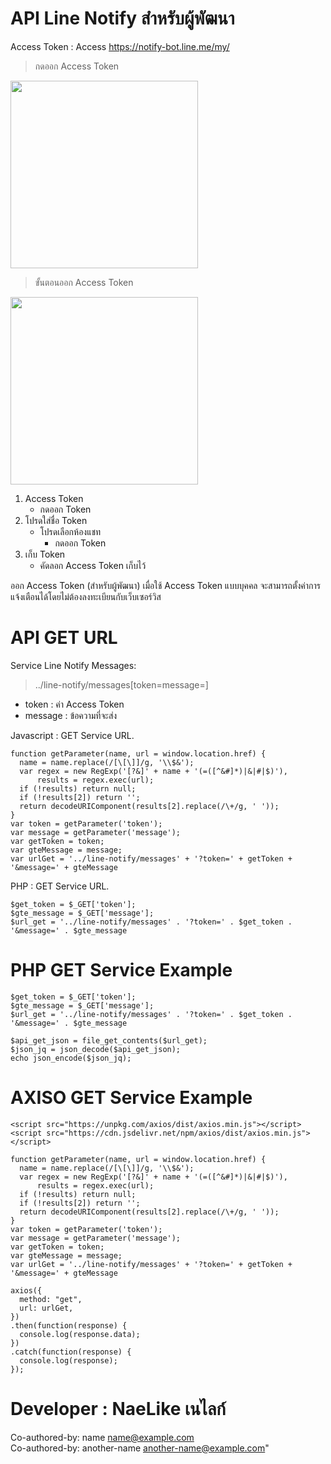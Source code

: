 # API Line Notify สำหรับผู้พัฒนา

Access Token : Access <https://notify-bot.line.me/my/>

> กดออก Access Token
<img src="http://img.in.th/images/dd97af925489ef681a30c86206e09b72.png" width="300" alt="">

> ขั้นตอนออก Access Token
<img src="http://img.in.th/images/05243311f1e21999f122941da036d0d3.png" width="300" alt="">

1. Access Token
   - กดออก Token
2. โปรดใส่ชื่อ Token
   - โปรดเลือกห้องแชท
     - กดออก Token
3. เก็บ Token
   - คัดลอก Access Token เก็บไว้

ออก Access Token (สำหรับผู้พัฒนา)
เมื่อใช้ Access Token แบบบุคคล จะสามารถตั้งค่าการแจ้งเตือนได้โดยไม่ต้องลงทะเบียนกับเว็บเซอร์วิส

# API GET URL

Service Line Notify Messages:
> ../line-notify/messages[token=message=]
- token : ค่า Access Token
- message : ข้อความที่จะส่ง

Javascript : GET Service URL.
```
function getParameter(name, url = window.location.href) {
  name = name.replace(/[\[\]]/g, '\\$&');
  var regex = new RegExp('[?&]' + name + '(=([^&#]*)|&|#|$)'),
      results = regex.exec(url);
  if (!results) return null;
  if (!results[2]) return '';
  return decodeURIComponent(results[2].replace(/\+/g, ' '));
}
var token = getParameter('token');
var message = getParameter('message');
var getToken = token;
var gteMessage = message;
var urlGet = '../line-notify/messages' + '?token=' + getToken + '&message=' + gteMessage
```
PHP : GET Service URL.
```
$get_token = $_GET['token'];
$gte_message = $_GET['message'];
$url_get = '../line-notify/messages' . '?token=' . $get_token . '&message=' . $gte_message
```

# PHP GET Service Example 
```
$get_token = $_GET['token'];
$gte_message = $_GET['message'];
$url_get = '../line-notify/messages' . '?token=' . $get_token . '&message=' . $gte_message
```
```
$api_get_json = file_get_contents($url_get);
$json_jq = json_decode($api_get_json);
echo json_encode($json_jq);
```

# AXISO GET Service Example 
```
<script src="https://unpkg.com/axios/dist/axios.min.js"></script>
<script src="https://cdn.jsdelivr.net/npm/axios/dist/axios.min.js"></script>
```
```
function getParameter(name, url = window.location.href) {
  name = name.replace(/[\[\]]/g, '\\$&');
  var regex = new RegExp('[?&]' + name + '(=([^&#]*)|&|#|$)'),
      results = regex.exec(url);
  if (!results) return null;
  if (!results[2]) return '';
  return decodeURIComponent(results[2].replace(/\+/g, ' '));
}
var token = getParameter('token');
var message = getParameter('message');
var getToken = token;
var gteMessage = message;
var urlGet = '../line-notify/messages' + '?token=' + getToken + '&message=' + gteMessage
```
```
axios({
  method: "get",
  url: urlGet,
})
.then(function(response) {
  console.log(response.data);
})
.catch(function(response) {
  console.log(response);
});
```

# Developer : NaeLike เนไลก์

Co-authored-by: name <name@example.com>
<br>
Co-authored-by: another-name <another-name@example.com>"

